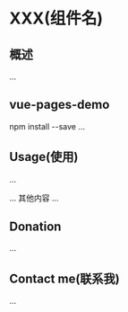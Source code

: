 # XXX(组件名)

## 概述

...

## vue-pages-demo

npm install --save ...

## Usage(使用)

...

... 其他内容 ...

## Donation

...

## Contact me(联系我)

...
